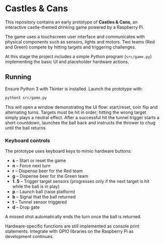 # Castles & Cans

This repository contains an early prototype of **Castles & Cans**, an interactive castle-themed drinking game powered by a Raspberry Pi.

The game uses a touchscreen user interface and communicates with physical components such as sensors, lights and motors. Two teams (Red and Green) compete by hitting targets and triggering challenges.

At this stage the project includes a simple Python program (`src/game.py`) implementing the basic UI and placeholder hardware actions.

## Running

Ensure Python 3 with Tkinter is installed. Launch the prototype with:

```bash
python3 src/game.py
```

This will open a window demonstrating the UI flow: start/reset, coin flip and alternating turns. Targets must be hit in order; hitting the wrong target simply plays a neutral effect. After a successful hit the tunnel trigger starts a short countdown, launches the ball back and instructs the thrower to chug until the ball returns.

### Keyboard controls

The prototype uses keyboard keys to mimic hardware buttons:

- **s** – Start or reset the game
- **n** – Force next turn
- **r** – Dispense beer for the Red team
- **g** – Dispense beer for the Green team
- **1**..**5** – Trigger target sensors (progresses only if the next target is hit while the ball is in play)
- **p** – Launch ball (raise platform)
- **b** – Signal that the ball returned
- **t** – Tunnel sensor triggered
- **d** – Drop gate

A missed shot automatically ends the turn once the ball is returned.

Hardware-specific functions are still implemented as console print statements. Integrate with GPIO libraries on the Raspberry Pi as development continues.
